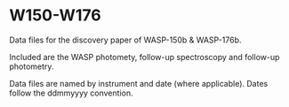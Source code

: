 # W150-W176

Data files for the discovery paper of WASP-150b & WASP-176b.

Included are the WASP photomety, follow-up spectroscopy and follow-up photometry.

Data files are named by instrument and date (where applicable). Dates follow the ddmmyyyy convention.
